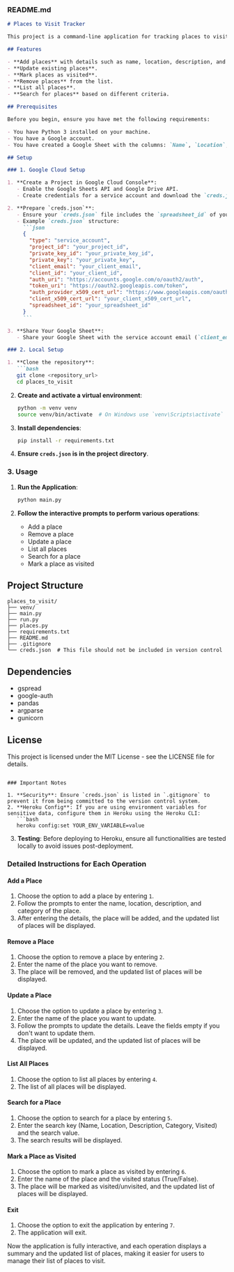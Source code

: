 ### README.md

```markdown
# Places to Visit Tracker

This project is a command-line application for tracking places to visit, based on Google Sheets. It allows you to manage a list of places with options to add, update, remove, mark as visited, list, and search for places.

## Features

- **Add places** with details such as name, location, description, and category.
- **Update existing places**.
- **Mark places as visited**.
- **Remove places** from the list.
- **List all places**.
- **Search for places** based on different criteria.

## Prerequisites

Before you begin, ensure you have met the following requirements:

- You have Python 3 installed on your machine.
- You have a Google account.
- You have created a Google Sheet with the columns: `Name`, `Location`, `Description`, `Category`, `Visited`.

## Setup

### 1. Google Cloud Setup

1. **Create a Project in Google Cloud Console**:
   - Enable the Google Sheets API and Google Drive API.
   - Create credentials for a service account and download the `creds.json` file.

2. **Prepare `creds.json`**:
   - Ensure your `creds.json` file includes the `spreadsheet_id` of your Google Sheet.
   - Example `creds.json` structure:
     ```json
     {
       "type": "service_account",
       "project_id": "your_project_id",
       "private_key_id": "your_private_key_id",
       "private_key": "your_private_key",
       "client_email": "your_client_email",
       "client_id": "your_client_id",
       "auth_uri": "https://accounts.google.com/o/oauth2/auth",
       "token_uri": "https://oauth2.googleapis.com/token",
       "auth_provider_x509_cert_url": "https://www.googleapis.com/oauth2/v1/certs",
       "client_x509_cert_url": "your_client_x509_cert_url",
       "spreadsheet_id": "your_spreadsheet_id"
     }
     ```

3. **Share Your Google Sheet**:
   - Share your Google Sheet with the service account email (`client_email` from `creds.json`) and give it edit permissions.

### 2. Local Setup

1. **Clone the repository**:
   ```bash
   git clone <repository_url>
   cd places_to_visit
   ```

2. **Create and activate a virtual environment**:
   ```bash
   python -m venv venv
   source venv/bin/activate  # On Windows use `venv\Scripts\activate`
   ```

3. **Install dependencies**:
   ```bash
   pip install -r requirements.txt
   ```

4. **Ensure `creds.json` is in the project directory**.

### 3. Usage

1. **Run the Application**:
   ```bash
   python main.py
   ```

2. **Follow the interactive prompts to perform various operations**:
   - Add a place
   - Remove a place
   - Update a place
   - List all places
   - Search for a place
   - Mark a place as visited

## Project Structure

```
places_to_visit/
├── venv/
├── main.py
├── run.py
├── places.py
├── requirements.txt
├── README.md
├── .gitignore
└── creds.json  # This file should not be included in version control
```

## Dependencies

- gspread
- google-auth
- pandas
- argparse
- gunicorn

## License

This project is licensed under the MIT License - see the LICENSE file for details.
```

### Important Notes

1. **Security**: Ensure `creds.json` is listed in `.gitignore` to prevent it from being committed to the version control system.
2. **Heroku Config**: If you are using environment variables for sensitive data, configure them in Heroku using the Heroku CLI:
   ```bash
   heroku config:set YOUR_ENV_VARIABLE=value
   ```
3. **Testing**: Before deploying to Heroku, ensure all functionalities are tested locally to avoid issues post-deployment.

### Detailed Instructions for Each Operation

#### Add a Place
1. Choose the option to add a place by entering `1`.
2. Follow the prompts to enter the name, location, description, and category of the place.
3. After entering the details, the place will be added, and the updated list of places will be displayed.

#### Remove a Place
1. Choose the option to remove a place by entering `2`.
2. Enter the name of the place you want to remove.
3. The place will be removed, and the updated list of places will be displayed.

#### Update a Place
1. Choose the option to update a place by entering `3`.
2. Enter the name of the place you want to update.
3. Follow the prompts to update the details. Leave the fields empty if you don't want to update them.
4. The place will be updated, and the updated list of places will be displayed.

#### List All Places
1. Choose the option to list all places by entering `4`.
2. The list of all places will be displayed.

#### Search for a Place
1. Choose the option to search for a place by entering `5`.
2. Enter the search key (Name, Location, Description, Category, Visited) and the search value.
3. The search results will be displayed.

#### Mark a Place as Visited
1. Choose the option to mark a place as visited by entering `6`.
2. Enter the name of the place and the visited status (True/False).
3. The place will be marked as visited/unvisited, and the updated list of places will be displayed.

#### Exit
1. Choose the option to exit the application by entering `7`.
2. The application will exit.

Now the application is fully interactive, and each operation displays a summary and the updated list of places, making it easier for users to manage their list of places to visit.
